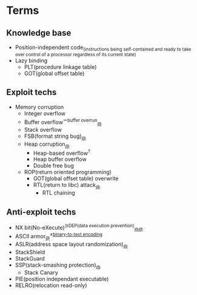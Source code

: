 # Terms


## Knowledge base
  - Position-independent code<sub>(instructions being self-contained and ready to take over control of a processor regardless of its current state)</sub>
  - Lazy binding
    - PLT(procedure linkage table)
    - GOT(global offset table)

## Exploit techs
  - Memory corruption
    - Integer overflow
    - Buffer overflow<sup>＝buffer overrun</sup><sub>[@](https://en.wikipedia.org/wiki/Buffer_overflow)</sub>
    - Stack overflow
    - FSB(format string bug)<sub>[@](http://resources.infosecinstitute.com/format-string-bug-exploration)</sub>
    - Heap corruption<sub>[@](http://homes.soic.indiana.edu/yh33/Teaching/I433-2016/lec13-HeapAttacks.pdf)</sub>
      - Heap-based overflow<sup>?</sup>
      - Heap buffer overflow
      - Double free bug
    - ROP(return oriented programming)
      - GOT(global offset table) overwrite
      - RTL(return to libc) attack<sub>[@](https://en.wikipedia.org/wiki/Return-to-libc_attack)</sub>
        - RTL chaining

## Anti-exploit techs
  - NX bit(No-eXecute)<sup>∋DEP(data execution prevention)</sup><sub>[@](http://s2kiess.blog.me/220027464834)[@](https://en.wikipedia.org/wiki/NX_bit)</sub>
  - ASCII armor<sub>[@](http://s2kiess.blog.me/220028141641)</sub><sup>≠[binary-to-text encoding](https://en.wikipedia.org/wiki/Binary-to-text_encoding)</sup>
  - ASLR(address space layout randomization)<sub>[@](https://en.wikipedia.org/wiki/Address_space_layout_randomization)</sub>
  - StackShield
  - StackGuard
  - SSP(stack-smashing protection)<sub>[@](https://en.wikipedia.org/wiki/Buffer_overflow_protection#GNU_Compiler_Collection_.28GCC.29)</sub>
    - Stack Canary
  - PIE(position independant executable)
  - RELRO(relocation read-only)
